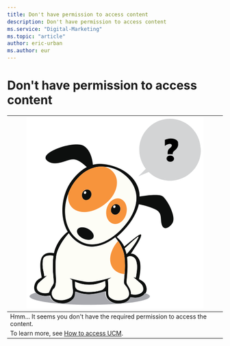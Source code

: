 ```yaml
---
title: Don't have permission to access content
description: Don't have permission to access content
ms.service: "Digital-Marketing"
ms.topic: "article"
author: eric-urban
ms.author: eur
---
```


# Don't have permission to access content

|![](../images/BA_Conc_Oops.svg)|
|---|
|Hmm... It seems you don't have the required permission to access the content.|
|To learn more, see [How to access UCM](https://go.microsoft.com/fwlink?LinkId=848222).|


